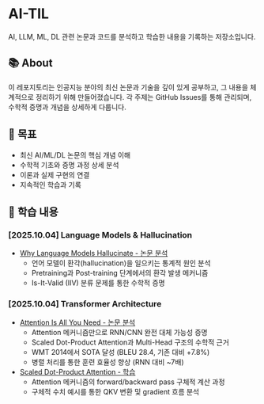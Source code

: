# AI-TIL

AI, LLM, ML, DL 관련 논문과 코드를 분석하고 학습한 내용을 기록하는 저장소입니다.

## 📚 About

이 레포지토리는 인공지능 분야의 최신 논문과 기술을 깊이 있게 공부하고, 그 내용을 체계적으로 정리하기 위해 만들어졌습니다. 
각 주제는 GitHub Issues를 통해 관리되며, 수학적 증명과 개념을 상세하게 다룹니다.

## 🎯 목표

- 최신 AI/ML/DL 논문의 핵심 개념 이해
- 수학적 기초와 증명 과정 상세 분석
- 이론과 실제 구현의 연결
- 지속적인 학습과 기록

## 📖 학습 내용

### [2025.10.04] Language Models & Hallucination

- [Why Language Models Hallucinate - 논문 분석](https://github.com/LimPark996/AI-TIL/issues/1)
  - 언어 모델이 환각(hallucination)을 일으키는 통계적 원인 분석
  - Pretraining과 Post-training 단계에서의 환각 발생 메커니즘
  - Is-It-Valid (IIV) 분류 문제를 통한 수학적 증명

### [2025.10.04] Transformer Architecture

- [Attention Is All You Need - 논문 분석](https://github.com/LimPark996/AI-TIL/issues/2#issue-3483221548)
   - Attention 메커니즘만으로 RNN/CNN 완전 대체 가능성 증명
   - Scaled Dot-Product Attention과 Multi-Head 구조의 수학적 근거
   - WMT 2014에서 SOTA 달성 (BLEU 28.4, 기존 대비 +7.8%)
   - 병렬 처리를 통한 훈련 효율성 향상 (RNN 대비 ~7배)
- [Scaled Dot-Product Attention - 학습](https://github.com/LimPark996/AI-TIL/issues/3#issue-3483635156)
  - Attention 메커니즘의 forward/backward pass 구체적 계산 과정
  - 구체적 수치 예시를 통한 QKV 변환 및 gradient 흐름 분석
